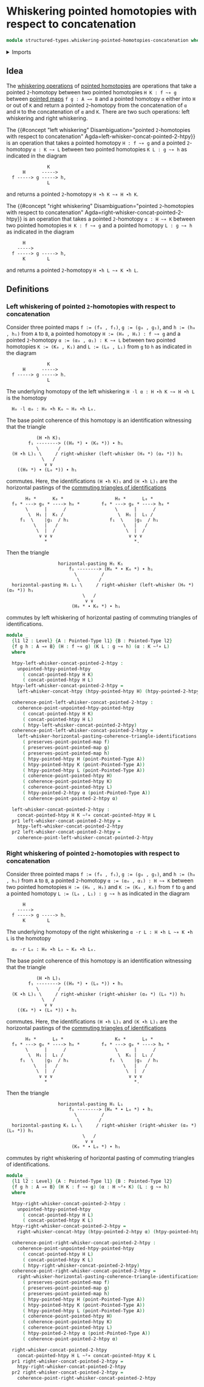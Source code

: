# Whiskering pointed homotopies with respect to concatenation

```agda
module structured-types.whiskering-pointed-homotopies-concatenation where
```

<details><summary>Imports</summary>

```agda
open import foundation.action-on-identifications-functions
open import foundation.commuting-triangles-of-identifications
open import foundation.dependent-pair-types
open import foundation.identity-types
open import foundation.path-algebra
open import foundation.universe-levels
open import foundation.whiskering-homotopies-concatenation
open import foundation.whiskering-identifications-concatenation

open import structured-types.pointed-2-homotopies
open import structured-types.pointed-homotopies
open import structured-types.pointed-maps
open import structured-types.pointed-types
```

</details>

## Idea

The [whiskering operations](foundation.whiskering-operations.md) of
[pointed homotopies](structured-types.pointed-homotopies.md) are operations that
take a pointed `2`-homotopy between two pointed homotopies `H K : f ~∗ g`
between [pointed maps](structured-types.pointed-maps.md) `f g : A →∗ B` and a
pointed homotopy `α` either into `H` or out of `K` and return a pointed
`2`-homotopy from the concatenation of `α` and `H` to the concatenation of `α`
and `K`. There are two such operations: left whiskering and right whiskering.

The
{{#concept "left whiskering" Disambiguation="pointed `2`-homotopies with respect to concatenation" Agda=left-whisker-concat-pointed-2-htpy}}
is an operation that takes a pointed homotopy `H : f ~∗ g` and a pointed
`2`-homotopy `α : K ~∗ L` between two pointed homotopies `K L : g ~∗ h` as
indicated in the diagram

```text
               K
      H      ----->
  f -----> g -----> h,
               L
```

and returns a pointed `2`-homotopy `H ∙h K ~∗ H ∙h K`.

The
{{#concept "right whiskering" Disambiguation="pointed `2`-homotopies with respect to concatenation" Agda=right-whisker-concat-pointed-2-htpy}}
is an operation that takes a pointed `2`-homotopy `α : H ~∗ K` between two
pointed homotopies `H K : f ~∗ g` and a pointed homotopy `L : g ~∗ h` as
indicated in the diagram

```text
      H
    ----->
  f -----> g -----> h,
      K        L
```

and returns a pointed `2`-homotopy `H ∙h L ~∗ K ∙h L`.

## Definitions

### Left whiskering of pointed `2`-homotopies with respect to concatenation

Consider three pointed maps `f := (f₀ , f₁)`, `g := (g₀ , g₁)`, and
`h := (h₀ , h₁)` from `A` to `B`, a pointed homotopy `H := (H₀ , H₁) : f ~∗ g`
and a pointed `2`-homotopy `α := (α₀ , α₁) : K ~∗ L` between two pointed
homotopies `K := (K₀ , K₁)` and `L := (L₀ , L₁)` from `g` to `h` as indicated in
the diagram

```text
               K
      H      ----->
  f -----> g -----> h.
               L
```

The underlying homotopy of the left whiskering `H ·l α : H ∙h K ~∗ H ∙h L` is
the homotopy

```text
  H₀ ·l α₀ : H₀ ∙h K₀ ~ H₀ ∙h L₀.
```

The base point coherence of this homotopy is an identification witnessing that
the triangle

```text
           (H ∙h K)₁
        f₁ --------> ((H₀ *) ∙ (K₀ *)) ∙ h₁
           \       /
  (H ∙h L)₁ \     / right-whisker (left-whisker (H₀ *) (α₀ *)) h₁
             \   /
              ∨ ∨
    ((H₀ *) ∙ (L₀ *)) ∙ h₁
```

commutes. Here, the identifications `(H ∙h K)₁` and `(H ∙h L)₁` are the
horizontal pastings of the
[commuting triangles of identifications](foundation.commuting-triangles-of-identifications.md)

```text
       H₀ *      K₀ *                   H₀ *      L₀ *
  f₀ * ---> g₀ * ----> h₀ *        f₀ * ---> g₀ * ----> h₀ *
       \      |      /                  \      |      /
        \  H₁ |  K₁ /                    \  H₁ |  L₁ /
     f₁  \    |g₁  / h₁               f₁  \    |g₁  / h₁
          \   |   /                        \   |   /
           \  |  /                          \  |  /
            ∨ ∨ ∨                            ∨ ∨ ∨
              *                                *.
```

Then the triangle

```text
                   horizontal-pasting H₁ K₁
                       f₁ --------> (H₀ * ∙ K₀ *) ∙ h₁
                         \         /
                          \       /
  horizontal-pasting H₁ L₁ \     / right-whisker (left-whisker (H₀ *) (α₀ *)) h₁
                            \   /
                             ∨ ∨
                        (H₀ * ∙ K₀ *) ∙ h₁
```

commutes by left whiskering of horizontal pasting of commuting triangles of
identifications.

```agda
module _
  {l1 l2 : Level} {A : Pointed-Type l1} {B : Pointed-Type l2}
  {f g h : A →∗ B} (H : f ~∗ g) (K L : g ~∗ h) (α : K ~²∗ L)
  where

  htpy-left-whisker-concat-pointed-2-htpy :
    unpointed-htpy-pointed-htpy
      ( concat-pointed-htpy H K)
      ( concat-pointed-htpy H L)
  htpy-left-whisker-concat-pointed-2-htpy =
    left-whisker-concat-htpy (htpy-pointed-htpy H) (htpy-pointed-2-htpy α)

  coherence-point-left-whisker-concat-pointed-2-htpy :
    coherence-point-unpointed-htpy-pointed-htpy
      ( concat-pointed-htpy H K)
      ( concat-pointed-htpy H L)
      ( htpy-left-whisker-concat-pointed-2-htpy)
  coherence-point-left-whisker-concat-pointed-2-htpy =
    left-whisker-horizontal-pasting-coherence-triangle-identifications
      ( preserves-point-pointed-map f)
      ( preserves-point-pointed-map g)
      ( preserves-point-pointed-map h)
      ( htpy-pointed-htpy H (point-Pointed-Type A))
      ( htpy-pointed-htpy K (point-Pointed-Type A))
      ( htpy-pointed-htpy L (point-Pointed-Type A))
      ( coherence-point-pointed-htpy H)
      ( coherence-point-pointed-htpy K)
      ( coherence-point-pointed-htpy L)
      ( htpy-pointed-2-htpy α (point-Pointed-Type A))
      ( coherence-point-pointed-2-htpy α)

  left-whisker-concat-pointed-2-htpy :
    concat-pointed-htpy H K ~²∗ concat-pointed-htpy H L
  pr1 left-whisker-concat-pointed-2-htpy =
    htpy-left-whisker-concat-pointed-2-htpy
  pr2 left-whisker-concat-pointed-2-htpy =
    coherence-point-left-whisker-concat-pointed-2-htpy
```

### Right whiskering of pointed `2`-homotopies with respect to concatenation

Consider three pointed maps `f := (f₀ , f₁)`, `g := (g₀ , g₁)`, and
`h := (h₀ , h₁)` from `A` to `B`, a pointed `2`-homotopy
`α := (α₀ , α₁) : H ~∗ K` between two pointed homotopies `H := (H₀ , H₁)` and
`K := (K₀ , K₁)` from `f` to `g` and a pointed homotopy
`L := (L₀ , L₁) : g ~∗ h` as indicated in the diagram

```text
      H
    ----->
  f -----> g -----> h.
      K        L
```

The underlying homotopy of the right whiskering `α ·r L : H ∙h L ~∗ K ∙h L` is
the homotopy

```text
  α₀ ·r L₀ : H₀ ∙h L₀ ~ K₀ ∙h L₀.
```

The base point coherence of this homotopy is an identification witnessing that
the triangle

```text
           (H ∙h L)₁
        f₁ --------> ((H₀ *) ∙ (L₀ *)) ∙ h₁
           \       /
  (K ∙h L)₁ \     / right-whisker (right-whisker (α₀ *) (L₀ *)) h₁
             \   /
              ∨ ∨
    ((K₀ *) ∙ (L₀ *)) ∙ h₁
```

commutes. Here, the identifications `(H ∙h L)₁` and `(K ∙h L)₁` are the
horizontal pastings of the
[commuting triangles of identifications](foundation.commuting-triangles-of-identifications.md)

```text
       H₀ *      L₀ *                   K₀ *      L₀ *
  f₀ * ---> g₀ * ----> h₀ *        f₀ * ---> g₀ * ----> h₀ *
       \      |      /                  \      |      /
        \  H₁ |  L₁ /                    \  K₁ |  L₁ /
     f₁  \    |g₁  / h₁               f₁  \    |g₁  / h₁
          \   |   /                        \   |   /
           \  |  /                          \  |  /
            ∨ ∨ ∨                            ∨ ∨ ∨
              *                                *.
```

Then the triangle

```text
                   horizontal-pasting H₁ L₁
                       f₁ --------> (H₀ * ∙ L₀ *) ∙ h₁
                         \         /
                          \       /
  horizontal-pasting K₁ L₁ \     / right-whisker (right-whisker (α₀ *) (L₀ *)) h₁
                            \   /
                             ∨ ∨
                        (K₀ * ∙ L₀ *) ∙ h₁
```

commutes by right whiskering of horizontal pasting of commuting triangles of
identifications.

```agda
module _
  {l1 l2 : Level} {A : Pointed-Type l1} {B : Pointed-Type l2}
  {f g h : A →∗ B} (H K : f ~∗ g) (α : H ~²∗ K) (L : g ~∗ h)
  where

  htpy-right-whisker-concat-pointed-2-htpy :
    unpointed-htpy-pointed-htpy
      ( concat-pointed-htpy H L)
      ( concat-pointed-htpy K L)
  htpy-right-whisker-concat-pointed-2-htpy =
    right-whisker-concat-htpy (htpy-pointed-2-htpy α) (htpy-pointed-htpy L)

  coherence-point-right-whisker-concat-pointed-2-htpy :
    coherence-point-unpointed-htpy-pointed-htpy
      ( concat-pointed-htpy H L)
      ( concat-pointed-htpy K L)
      ( htpy-right-whisker-concat-pointed-2-htpy)
  coherence-point-right-whisker-concat-pointed-2-htpy =
    right-whisker-horizontal-pasting-coherence-triangle-identifications
      ( preserves-point-pointed-map f)
      ( preserves-point-pointed-map g)
      ( preserves-point-pointed-map h)
      ( htpy-pointed-htpy H (point-Pointed-Type A))
      ( htpy-pointed-htpy K (point-Pointed-Type A))
      ( htpy-pointed-htpy L (point-Pointed-Type A))
      ( coherence-point-pointed-htpy H)
      ( coherence-point-pointed-htpy K)
      ( coherence-point-pointed-htpy L)
      ( htpy-pointed-2-htpy α (point-Pointed-Type A))
      ( coherence-point-pointed-2-htpy α)

  right-whisker-concat-pointed-2-htpy
    concat-pointed-htpy H L ~²∗ concat-pointed-htpy K L
  pr1 right-whisker-concat-pointed-2-htpy =
    htpy-right-whisker-concat-pointed-2-htpy
  pr2 right-whisker-concat-pointed-2-htpy =
    coherence-point-right-whisker-concat-pointed-2-htpy
```
